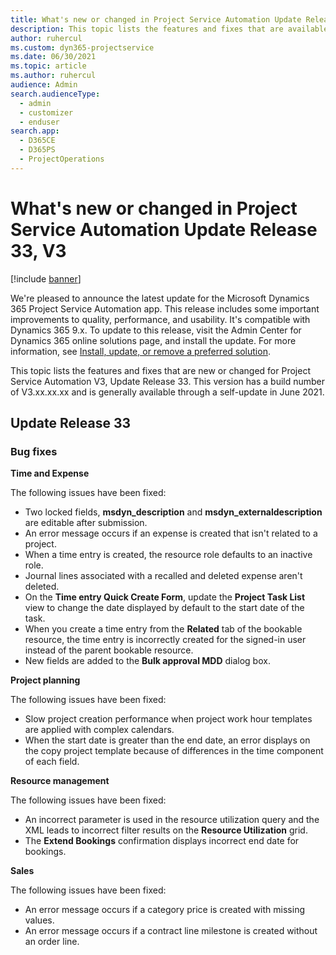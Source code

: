 ```yaml
---
title: What's new or changed in Project Service Automation Update Release 33, V3
description: This topic lists the features and fixes that are available in Project Service Automation Update Release 33, V3.
author: ruhercul
ms.custom: dyn365-projectservice
ms.date: 06/30/2021
ms.topic: article
ms.author: ruhercul
audience: Admin
search.audienceType: 
  - admin
  - customizer
  - enduser
search.app: 
  - D365CE
  - D365PS
  - ProjectOperations
---
```



# What's new or changed in Project Service Automation Update Release 33, V3

[!include [banner](../includes/psa-now-project-operations.md)]

We're pleased to announce the latest update for the Microsoft Dynamics 365 Project Service Automation app. This release includes some important improvements to quality, performance, and usability. It's compatible with Dynamics 365 9.x. To update to this release, visit the Admin Center for Dynamics 365 online solutions page, and install the update. For more information, see [Install, update, or remove a preferred solution](/power-platform/admin/install-remove-preferred-solution).

This topic lists the features and fixes that are new or changed for Project Service Automation V3, Update Release 33. This version has a build number of V3.xx.xx.xx and is generally available through a self-update in June 2021.

## Update Release 33

### Bug fixes

**Time and Expense**

The following issues have been fixed:

- Two locked fields, **msdyn_description** and **msdyn_externaldescription** are editable after submission.
- An error message occurs if an expense is created that isn't related to a project.
- When a time entry is created, the resource role defaults to an inactive role.
- Journal lines associated with a recalled and deleted expense aren't deleted.
- On the **Time entry Quick Create Form**, update the **Project Task List** view to change the date displayed by default to the start date of the task.
- When you create a time entry from the **Related** tab of the bookable resource, the time entry is incorrectly created for the signed-in user instead of the parent bookable resource.
- New fields are added to the **Bulk approval MDD** dialog box.

**Project planning**

The following issues have been fixed:
- Slow project creation performance when project work hour templates are applied with complex calendars.
- When the start date is greater than the end date, an error displays on the copy project template because of differences in the time component of each field.

**Resource management**

The following issues have been fixed:
- An incorrect parameter is used in the resource utilization query and the XML leads to incorrect filter results on the **Resource Utilization** grid.
- The **Extend Bookings** confirmation displays incorrect end date for bookings.

**Sales**

The following issues have been fixed:
- An error message occurs if a category price is created with missing values.
- An error message occurs if a contract line milestone is created without an order line.
